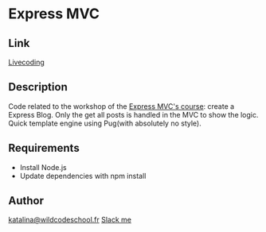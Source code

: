 # Express MVC
## Link

[Livecoding](https://github.com/KatalinaNadasi/mvc-express-blog)


## Description

Code related to the workshop of the [Express MVC's course](https://docs.google.com/presentation/d/1F4U_Ni7CNcXMFuJVNiCM51hkqWIwC-ykNy8Z8-ZGw8w/edit#slide=id.g75bd4a8eff_0_13): create a Express Blog.
Only the get all posts is handled in the MVC to show the logic.
Quick template engine using Pug(with absolutely no style).

## Requirements

- Install Node.js
- Update dependencies with npm install

## Author

katalina@wildcodeschool.fr
[Slack me](https://app.slack.com/client/T6SG2QGG2/GHKASSHPX/user_profile/UU0DM7QTG)
